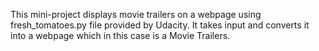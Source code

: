 This mini-project displays movie trailers on a webpage using fresh_tomatoes.py file provided by Udacity.
It takes input and converts it into a webpage which in this case is a Movie Trailers.
